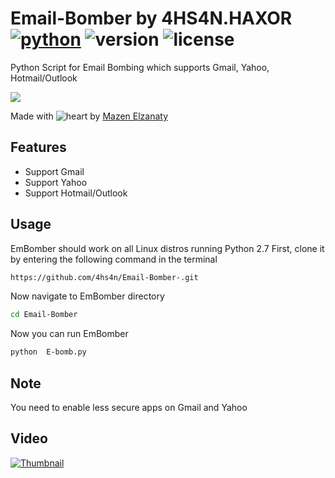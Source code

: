 # Email-Bomber by 4HS4N.HAXOR  [![python](https://img.shields.io/badge/Python-2.7-green.svg?style=style=flat-square)](https://www.python.org/downloads/) ![version](https://img.shields.io/badge/Build-Final-blue.svg) ![license](https://img.shields.io/badge/License-GPL_3-orange.svg?style=style=flat-square)

Python Script for Email Bombing which supports Gmail, Yahoo, Hotmail/Outlook

<a href="https://asciinema.org/a/LPEmn3kibOGFnt9229vaeuoWG" target="_blank"><img src="https://asciinema.org/a/LPEmn3kibOGFnt9229vaeuoWG.png" /></a>

Made with ![heart](https://cloud.githubusercontent.com/assets/4301109/16754758/82e3a63c-4813-11e6-9430-6015d98aeaab.png) by <a href=https://twitter.com/MazenElzanaty>Mazen Elzanaty</a>

## Features
- Support Gmail
- Support Yahoo
- Support Hotmail/Outlook

## Usage
EmBomber should work on all Linux distros running Python 2.7
First, clone it by entering the following command in the terminal
``` bash
https://github.com/4hs4n/Email-Bomber-.git
```
Now navigate to EmBomber directory
``` bash
cd Email-Bomber 
```
Now you can run EmBomber
``` bash
python  E-bomb.py
```
## Note
You need to enable less secure apps on Gmail and Yahoo

## Video
[![Thumbnail](https://www.noidentitytheft.com/wp-content/uploads/2016/09/email-bomb-1024x442.png)](https://www.youtube.com/watch?v=tQ_eiwpsYWs)
